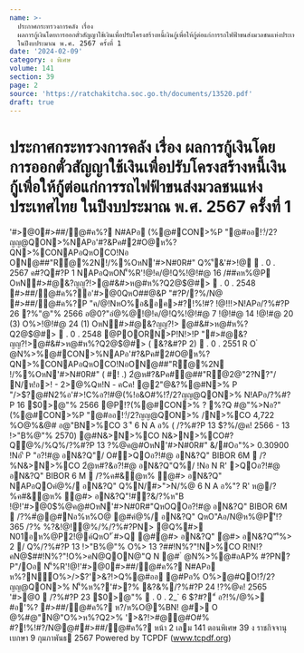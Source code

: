 ```yaml
---
name: >-
  ประกาศกระทรวงการคลัง เรื่อง
  ผลการกู้เงินโดยการออกตั๋วสัญญาใช้เงินเพื่อปรับโครงสร้างหนี้เงินกู้เพื่อให้กู้ต่อแก่การรถไฟฟ้าขนส่งมวลชนแห่งประเทศไทย
  ในปีงบประมาณ พ.ศ. 2567 ครั้งที่ 1
date: '2024-02-09'
category: ง พิเศษ
volume: 141
section: 39
page: 2
source: 'https://ratchakitcha.soc.go.th/documents/13520.pdf'
draft: true
---
```


# ประกาศกระทรวงการคลัง เรื่อง ผลการกู้เงินโดยการออกตั๋วสัญญาใช้เงินเพื่อปรับโครงสร้างหนี้เงินกู้เพื่อให้กู้ต่อแก่การรถไฟฟ้าขนส่งมวลชนแห่งประเทศไทย ในปีงบประมาณ พ.ศ. 2567 ครั้งที่ 1

'#>@0#>##/@#ค%? N#APอ (%@#CON>%P "@#ออ!?๋/2?ญญ@QON>%NAPอ'#?&Pค#2#O@ห%?QN>%CONAPอQหOCO!Nอ ON@##"R้@%2N!/%%OหN'#>N#0R#" Q%'ี&'#>!@  . 0 . 2567 ค#?Q#?P 1 NAPอQหON'็%R'!@!ค/@!Q%!@!#@ 16 /##คห%@P OหN#>#@&?ญญ?!>@#&#>ห@#ห%?Q2@$@#>  . 0 . 2548 #>##/@#ค%?อ'#>@0QหO##@&P "#?P/?%/N@ #>##/@#ค%?P "ค/@!NหO%อ&อค>#?!%!#? !@!!!>N!APอ/?%#?P 26 ?%"@"% 2566 อ@0?"อํ@%@!@!ค/@!Q%!@!#@ 7 !@!#@ 14 !@!#@ 20 (3) O%>!@!#@ 24 (1) OหN#>#@&?ญญ?!> @#&#>ห@#ห%?Q2@$@#>  . 0 . 2548 @POORN>P!N!>!P "#>#@&?ญญ?!>@#&#>ห@#ห%?Q2@$@#> ( &?&#?P 2)  . 0 . 2551 R O ํ @N%>%@#CON>%NAPอ'#?&Pค#2#O@ห%?QN>%CONAPอQหOCO!NอON@##"R้@%2N !/%%OหN'#>N#0R#" ( #! .) 2ํ@ห#?&Pค#@##"R้@2@"2?N?"/ N/ห!อ>! - 2>@%Qห!N - คCค! @2"@&?%@#N>% P "/>$?@#N2%อ'#>!C%อ?!#@(%!อ&O#%!?๋/2?ญญ@QON>% N!APอ/?%#?P 16 $0>@"% 2566 @P!?(%@#CON>% ? %?Q #@"%>Nอ?" (%@#CON>%P "@#ออ!?๋/2?ญญ@QON>% /N>%CO 4,722 %O@%&@# อ@"BN>%CO 3 'ี 6 N A อ% ( /?%#?P 13 $?%/@ค! 2566 - 13 !>"B%@"% 2570) @#N&>N>%CO N&>N>%CO#?Qํ@%/%Q%/?%#?P 13 $?%/@ค! 2566 อ?!#@ อN&?Q" อ?!#@ อN&?Q"อO@อ>#>">2?Q%!%@ #BN##>"> 6 N A อ% ( BIBOR 6M ) !@!'#>@0$%@ค@#OหN'#>N#0R#" &/#Oอ"%> 0.30900 !Nอ'ี P "อ?!#@ อN&?Q"/ O#>QOอ?!#@ อN&?Q" BIBOR 6M  /?%N&>N>%CO 2ํ@ห#?&อ?!#@ อN&?Q"Q%/ !Nอ N R' >QOอ?!#@ อN&?Q" BIBOR 6 M  /?%ค#&ํ@ห% ํ@#> อN&?Q" NAPอQOคํ@%/ อN&?Q" Q%N/#>">N/%@ 6 N A อ%"? R' ห@/?%ค#&ํ@ห% ํ@#> อN&?Q"!#?&/?%ห"B !@!'#>@0$%@ค@#OหN'#>N#0R#"QหOQOอ?!#@ อN&?Q" BIBOR 6M  /?%#ํ@@#Nอ%ห%O@ @#คํ@%/ อN&?Q" QหO"Aอ/N@ห%@P'ี!? 365 /?% %?&!@!ํ@%/%/?%#?PN> @Q%#> N01อห%@P2!@ค์QหO'ั #>Q @#ํ@#> อN&?Q" ํ@#> อN&?Q"'ี%> 2 / Q%/?%#?P 13 !>"B%@"% O%> 13 $?%/@ค! อ#B'ี P "ํ@#> อN&?Q"/ O# Q%/?%#?P 13 !>"B%@"% 2567 O%>ํ@#> อN&?Q"/ 2B #O@"Q%/?%#?P 13 !>"B%@"% 2570 คN@$##!N%?"!N>%CO R!N!?คN@$##!N%?"!O%>คN@QON@"Q N @# ํ @N%>%@#อAP% #?PN?P"/Oอ N'็%R'!@!'#>@0#>##/@#ค%? N#APอ ห%?N์O%>/>$?'>&?!>Q%@#ออ @#Pอ% O%>@#QO!?๋/2?ญญ@QON>% N'็%ห%?'#>?% &?&%/?%#?P 24 !?%@ค! 2565 '#>@0  /?%#?P 23 $0>@"%  . 0 . 2_` 6 $?#?"์ อ?!%/@%> #อ'%? #>##/@#ค%? ห?/ห%O@%BN! @#> O @%#@"N@"O%>ห%?Q2>% '>&?!>#@@#O#% #?!%!#?/N@@##>##/@#ค%? หน้า 2 เลม 141 ตอนพิเศษ 39 ง ราชกิจจานุเบกษา 9 กุมภาพันธ 2567 Powered by TCPDF (www.tcpdf.org)

